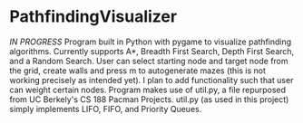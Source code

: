 # PathfindingVisualizer
*IN PROGRESS*
Program built in Python with pygame to visualize pathfinding algorithms. Currently supports A*, Breadth First Search, Depth First Search, and a Random Search. User can select starting node and target node from the grid, create walls and press m to autogenerate mazes (this is not working precisely as intended yet). I plan to add functionality such that user can weight certain nodes. Program makes use of util.py, a file repurposed from UC Berkely's CS 188 Pacman Projects. util.py (as used in this project) simply implements LIFO, FIFO, and Priority Queues. 
